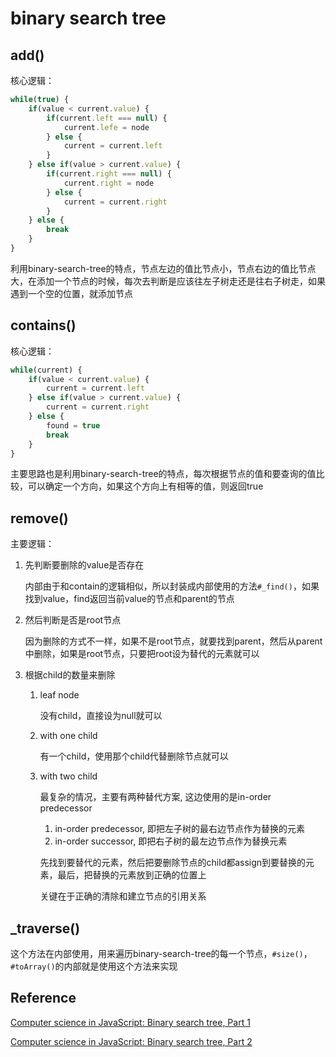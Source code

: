# binary search tree

## add()
核心逻辑：

```js
while(true) {
	if(value < current.value) {
		if(current.left === null) {
			current.lefe = node
		} else {
			current = current.left
		}
	} else if(value > current.value) {
		if(current.right === null) {
			current.right = node
		} else {
			current = current.right
		}
	} else {
		break
	}
}
```

利用binary-search-tree的特点，节点左边的值比节点小，节点右边的值比节点大，在添加一个节点的时候，每次去判断是应该往左子树走还是往右子树走，如果遇到一个空的位置，就添加节点


## contains()
核心逻辑：

```js
while(current) {
	if(value < current.value) { 
		current = current.left
	} else if(value > current.value) {
		current = current.right
	} else {
		found = true
		break
	} 
}
```

主要思路也是利用binary-search-tree的特点，每次根据节点的值和要查询的值比较，可以确定一个方向，如果这个方向上有相等的值，则返回true

## remove()
主要逻辑：
1. 先判断要删除的value是否存在
	
	内部由于和contain的逻辑相似，所以封装成内部使用的方法`#_find()`，如果找到value，find返回当前value的节点和parent的节点
2. 然后判断是否是root节点

	因为删除的方式不一样，如果不是root节点，就要找到parent，然后从parent中删除，如果是root节点，只要把root设为替代的元素就可以
3. 根据child的数量来删除

	1. leaf node

		没有child，直接设为null就可以
	2. with one child 

		有一个child，使用那个child代替删除节点就可以
	3. with two child

		最复杂的情况，主要有两种替代方案, 这边使用的是in-order predecessor

		1. in-order predecessor, 即把左子树的最右边节点作为替换的元素
		2. in-order successor, 即把右子树的最左边节点作为替换元素

		先找到要替代的元素，然后把要删除节点的child都assign到要替换的元素，最后，把替换的元素放到正确的位置上

		关键在于正确的清除和建立节点的引用关系

## _traverse()
这个方法在内部使用，用来遍历binary-search-tree的每一个节点，`#size()`，`#toArray()`的内部就是使用这个方法来实现

## Reference
[Computer science in JavaScript: Binary search tree, Part 1](https://www.nczonline.net/blog/2009/06/09/computer-science-in-javascript-binary-search-tree-part-1/)

[Computer science in JavaScript: Binary search tree, Part 2](https://www.nczonline.net/blog/2009/06/16/computer-science-in-javascript-binary-search-tree-part-2/)